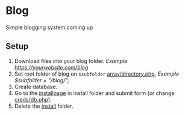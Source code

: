 # Blog
Simple blogging system coming up

## Setup
1. Download files into your blog folder. *Example https://yourwebsite.com/blog*
2. Set root folder of blog on `$subfolder` [array/directory.php](https://github.com/joepdooper/blog/blob/development/array/directory.php). *Example $subfolder = "/blog/";*
4. Create database.
5. Go to the [installpage](https://github.com/joepdooper/blog/blob/development/install/) in install folder and submit form (or change [creds/db.php](https://github.com/joepdooper/blog/blob/development/creds/db.php)).
6. Delete the [install](https://github.com/joepdooper/blog/blob/development/install/) folder.
